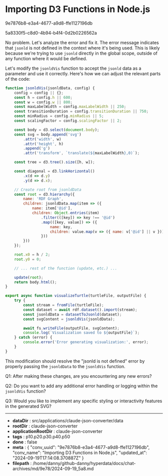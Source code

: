 # Importing D3 Functions in Node.js

9e7876b8-e3a4-4677-a9d8-ffe1127196db

5a8330f5-c8d0-4b94-b4f4-0d2b0226562a

 No problem. Let's analyze the error and fix it. The error message indicates that `jsonld` is not defined in the context where it's being used. This is likely because we're trying to use `jsonld` directly in the global scope, outside of any function where it would be defined.

Let's modify the `jsonldVis` function to accept the `jsonld` data as a parameter and use it correctly. Here's how we can adjust the relevant parts of the code:

```javascript
function jsonldVis(jsonldData, config) {
    config = config || {};
    const h = config.h || 600;
    const w = config.w || 800;
    const maxLabelWidth = config.maxLabelWidth || 250;
    const transitionDuration = config.transitionDuration || 750;
    const minRadius = config.minRadius || 5;
    const scalingFactor = config.scalingFactor || 2;

    const body = d3.select(document.body);
    const svg = body.append('svg')
        .attr('width', w)
        .attr('height', h)
        .append('g')
        .attr('transform', `translate(${maxLabelWidth},0)`);

    const tree = d3.tree().size([h, w]);

    const diagonal = d3.linkHorizontal()
        .x(d => d.y)
        .y(d => d.x);

    // Create root from jsonldData
    const root = d3.hierarchy({
        name: 'RDF Graph',
        children: jsonldData.map(item => ({
            name: item['@id'],
            children: Object.entries(item)
                .filter(([key]) => key !== '@id')
                .map(([key, value]) => ({
                    name: key,
                    children: value.map(v => ({ name: v['@id'] || v }))
                }))
        }))
    });

    root.x0 = h / 2;
    root.y0 = 0;

    // ... rest of the function (update, etc.) ...

    update(root);
    return body.html();
}

export async function visualizeTurtle(turtleFile, outputFile) {
    try {
        const stream = fromFile(turtleFile);
        const dataset = await rdf.dataset().import(stream);
        const jsonldData = datasetToJsonld(dataset);
        const svgContent = jsonldVis(jsonldData);

        await fs.writeFile(outputFile, svgContent);
        console.log(`Visualization saved to ${outputFile}`);
    } catch (error) {
        console.error('Error generating visualization:', error);
    }
}
```

This modification should resolve the "jsonld is not defined" error by properly passing the `jsonldData` to the `jsonldVis` function.

Q1: After making these changes, are you encountering any new errors?

Q2: Do you want to add any additional error handling or logging within the `jsonldVis` function?

Q3: Would you like to implement any specific styling or interactivity features in the generated SVG?

---

* **dataDir** : src/applications/claude-json-converter/data
* **rootDir** : claude-json-converter
* **applicationRootDir** : claude-json-converter
* **tags** : p10.p20.p30.p40.p50
* **done** : false
* **meta** : {
  "conv_uuid": "9e7876b8-e3a4-4677-a9d8-ffe1127196db",
  "conv_name": "Importing D3 Functions in Node.js",
  "updated_at": "2024-09-19T17:14:08.370887Z"
}
* **filepath** : /home/danny/github-danny/hyperdata/docs/chat-archives/md/9e78/2024-09-19_5a8.md